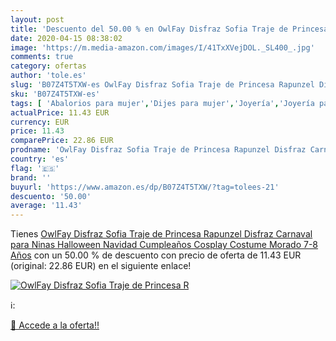 ```yaml
---
layout: post
title: 'Descuento del 50.00 % en OwlFay Disfraz Sofia Traje de Princesa R'
date: 2020-04-15 08:38:02
image: 'https://m.media-amazon.com/images/I/41TxXVejDOL._SL400_.jpg'
comments: true
category: ofertas
author: 'tole.es'
slug: 'B07Z4T5TXW-es OwlFay Disfraz Sofia Traje de Princesa Rapunzel Disfraz...'
sku: 'B07Z4T5TXW-es'
tags: [ 'Abalorios para mujer','Dijes para mujer','Joyería','Joyería para mujer','navidad', ]
actualPrice: 11.43 EUR
currency: EUR
price: 11.43
comparePrice: 22.86 EUR
prodname: 'OwlFay Disfraz Sofia Traje de Princesa Rapunzel Disfraz Carnaval para Ninas Halloween Navidad Cumpleaños Cosplay Costume Morado 7-8 Años'
country: 'es'
flag: '🇪🇸'
brand: ''
buyurl: 'https://www.amazon.es/dp/B07Z4T5TXW/?tag=tolees-21'
descuento: '50.00'
average: '11.43'
---
```


Tienes [OwlFay Disfraz Sofia Traje de Princesa Rapunzel Disfraz Carnaval para Ninas Halloween Navidad Cumpleaños Cosplay Costume Morado 7-8 Años](https://www.amazon.es/dp/B07Z4T5TXW/?tag=tolees-21) con un 50.00 % de descuento con precio de oferta de 11.43 EUR (original: 22.86 EUR) en el siguiente enlace!

[![OwlFay Disfraz Sofia Traje de Princesa R](https://m.media-amazon.com/images/I/41TxXVejDOL._SL400_.jpg)](https://www.amazon.es/dp/B07Z4T5TXW/?tag=tolees-21)

ℹ️:


[🛒 Accede a la oferta!!](https://www.amazon.es/dp/B07Z4T5TXW/?tag=tolees-21)
